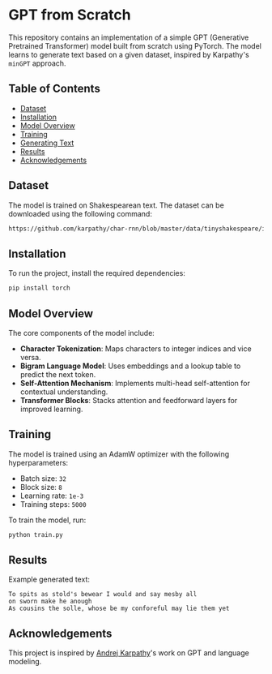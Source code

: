 # GPT from Scratch

This repository contains an implementation of a simple GPT (Generative Pretrained Transformer) model built from scratch using PyTorch. The model learns to generate text based on a given dataset, inspired by Karpathy's `minGPT` approach.

## Table of Contents

- [Dataset](#dataset)
- [Installation](#installation)
- [Model Overview](#model-overview)
- [Training](#training)
- [Generating Text](#generating-text)
- [Results](#results)
- [Acknowledgements](#acknowledgements)

## Dataset

The model is trained on Shakespearean text. The dataset can be downloaded using the following command:

```bash
https://github.com/karpathy/char-rnn/blob/master/data/tinyshakespeare/input.txt
```

## Installation

To run the project, install the required dependencies:

```bash
pip install torch
```

## Model Overview

The core components of the model include:

- **Character Tokenization**: Maps characters to integer indices and vice versa.
- **Bigram Language Model**: Uses embeddings and a lookup table to predict the next token.
- **Self-Attention Mechanism**: Implements multi-head self-attention for contextual understanding.
- **Transformer Blocks**: Stacks attention and feedforward layers for improved learning.

## Training

The model is trained using an AdamW optimizer with the following hyperparameters:

- Batch size: `32`
- Block size: `8`
- Learning rate: `1e-3`
- Training steps: `5000`

To train the model, run:

```python
python train.py
```

##

## Results

Example generated text:

```
To spits as stold's bewear I would and say mesby all
on sworn make he anough
As cousins the solle, whose be my conforeful may lie them yet
```

## Acknowledgements

This project is inspired by [Andrej Karpathy](https://github.com/karpathy)'s work on GPT and language modeling.

